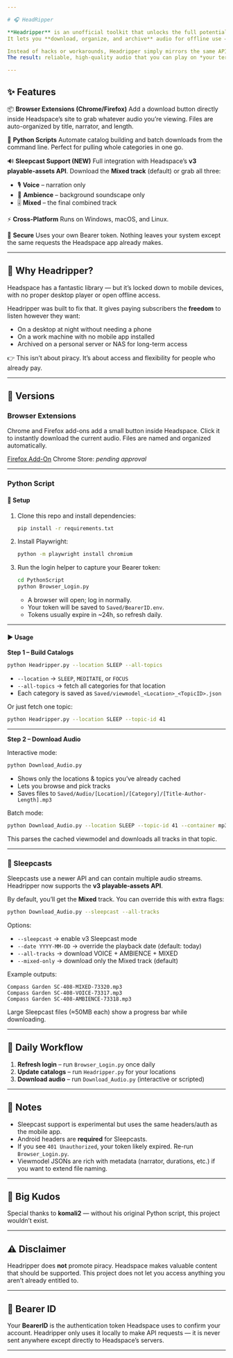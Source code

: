 ```yaml
---

# 🎧 HeadRipper

**Headripper** is an unofficial toolkit that unlocks the full potential of your Headspace subscription.
It lets you **download, organize, and archive** audio for offline use — something the official app doesn’t make easy.

Instead of hacks or workarounds, Headripper simply mirrors the same API calls that the mobile apps use with your account.
The result: reliable, high-quality audio that you can play on *your terms*.

---
```


## ✨ Features

📦 **Browser Extensions (Chrome/Firefox)**
Add a download button directly inside Headspace’s site to grab whatever audio you’re viewing. Files are auto-organized by title, narrator, and length.

🐍 **Python Scripts**
Automate catalog building and batch downloads from the command line. Perfect for pulling whole categories in one go.

🔊 **Sleepcast Support (NEW)**
Full integration with Headspace’s **v3 playable-assets API**.
Download the **Mixed track** (default) or grab all three:

* 🎙️ **Voice** – narration only
* 🌌 **Ambience** – background soundscape only
* 🎚️ **Mixed** – the final combined track

⚡ **Cross-Platform**
Runs on Windows, macOS, and Linux.

🔐 **Secure**
Uses your own Bearer token. Nothing leaves your system except the same requests the Headspace app already makes.

---

## 🎯 Why Headripper?

Headspace has a fantastic library — but it’s locked down to mobile devices, with no proper desktop player or open offline access.

Headripper was built to fix that.
It gives paying subscribers the **freedom** to listen however they want:

* On a desktop at night without needing a phone
* On a work machine with no mobile app installed
* Archived on a personal server or NAS for long-term access

👉 This isn’t about piracy. It’s about access and flexibility for people who already pay.

---

## 🧩 Versions

### Browser Extensions

Chrome and Firefox add-ons add a small button inside Headspace. Click it to instantly download the current audio.
Files are named and organized automatically.

[Firefox Add-On](https://addons.mozilla.org/en-US/firefox/addon/headripper/?utm_source=joexv.github.io)
Chrome Store: *pending approval*

---

### Python Script

#### 🔧 Setup

1. Clone this repo and install dependencies:

   ```bash
   pip install -r requirements.txt
   ```
2. Install Playwright:

   ```bash
   python -m playwright install chromium
   ```
3. Run the login helper to capture your Bearer token:

   ```bash
   cd PythonScript
   python Browser_Login.py
   ```

   * A browser will open; log in normally.
   * Your token will be saved to `Saved/BearerID.env`.
   * Tokens usually expire in \~24h, so refresh daily.

---

#### ▶️ Usage

**Step 1 – Build Catalogs**

```bash
python Headripper.py --location SLEEP --all-topics
```

* `--location` → `SLEEP`, `MEDITATE`, or `FOCUS`
* `--all-topics` → fetch all categories for that location
* Each category is saved as `Saved/viewmodel_<Location>_<TopicID>.json`

Or just fetch one topic:

```bash
python Headripper.py --location SLEEP --topic-id 41
```

---

**Step 2 – Download Audio**

Interactive mode:

```bash
python Download_Audio.py
```

* Shows only the locations & topics you’ve already cached
* Lets you browse and pick tracks
* Saves files to `Saved/Audio/[Location]/[Category]/[Title-Author-Length].mp3`

Batch mode:

```bash
python Download_Audio.py --location SLEEP --topic-id 41 --container mp3
```

This parses the cached viewmodel and downloads all tracks in that topic.

---

### 🌙 Sleepcasts

Sleepcasts use a newer API and can contain multiple audio streams.
Headripper now supports the **v3 playable-assets API**.

By default, you’ll get the **Mixed** track.
You can override this with extra flags:

```bash
python Download_Audio.py --sleepcast --all-tracks
```

Options:

* `--sleepcast` → enable v3 Sleepcast mode
* `--date YYYY-MM-DD` → override the playback date (default: today)
* `--all-tracks` → download VOICE + AMBIENCE + MIXED
* `--mixed-only` → download only the Mixed track (default)

Example outputs:

```
Compass Garden SC-408-MIXED-73320.mp3
Compass Garden SC-408-VOICE-73317.mp3
Compass Garden SC-408-AMBIENCE-73318.mp3
```

Large Sleepcast files (≈50MB each) show a progress bar while downloading.

---

## 🔄 Daily Workflow

1. **Refresh login** – run `Browser_Login.py` once daily
2. **Update catalogs** – run `Headripper.py` for your locations
3. **Download audio** – run `Download_Audio.py` (interactive or scripted)

---

## 📝 Notes

* Sleepcast support is experimental but uses the same headers/auth as the mobile app.
* Android headers are **required** for Sleepcasts.
* If you see `401 Unauthorized`, your token likely expired. Re-run `Browser_Login.py`.
* Viewmodel JSONs are rich with metadata (narrator, durations, etc.) if you want to extend file naming.

---

## 🙌 Big Kudos

Special thanks to **komali2** — without his original Python script, this project wouldn’t exist.

---

## ⚠️ Disclaimer

Headripper does **not** promote piracy.
Headspace makes valuable content that should be supported.
This project does not let you access anything you aren’t already entitled to.

---

## 🔑 Bearer ID

Your **BearerID** is the authentication token Headspace uses to confirm your account.
Headripper only uses it locally to make API requests — it is never sent anywhere except directly to Headspace’s servers.

---
